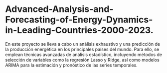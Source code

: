 # Advanced-Analysis-and-Forecasting-of-Energy-Dynamics-in-Leading-Countries-2000-2023.

En este proyecto se lleva a cabo un análisis exhaustivo y una predicción de la producción energética en los principales países del mundo. Para ello, se emplean técnicas avanzadas de análisis estadístico, incluyendo métodos de selección de variables como la regresión Lasso y Ridge, así como modelos ARIMA para la estimación y pronóstico de las series temporales.

